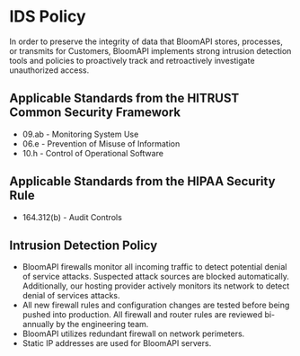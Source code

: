 # IDS Policy

In order to preserve the integrity of data that BloomAPI stores, processes, or transmits for Customers, BloomAPI implements strong intrusion detection tools and policies to proactively track and retroactively investigate unauthorized access. 

## Applicable Standards from the HITRUST Common Security Framework

*  09.ab - Monitoring System Use
*  06.e - Prevention of Misuse of Information
*  10.h - Control of Operational Software

## Applicable Standards from the HIPAA Security Rule

* 164.312(b) - Audit Controls

## Intrusion Detection Policy

* BloomAPI firewalls monitor all incoming traffic to detect potential denial of service attacks. Suspected attack sources are blocked automatically. Additionally, our hosting provider actively monitors its network to detect denial of services attacks.
* All new firewall rules and configuration changes are tested before being pushed into production. All firewall and router rules are reviewed bi-annually by the engineering team.
* BloomAPI utilizes redundant firewall on network perimeters.
* Static IP addresses are used for BloomAPI servers.
